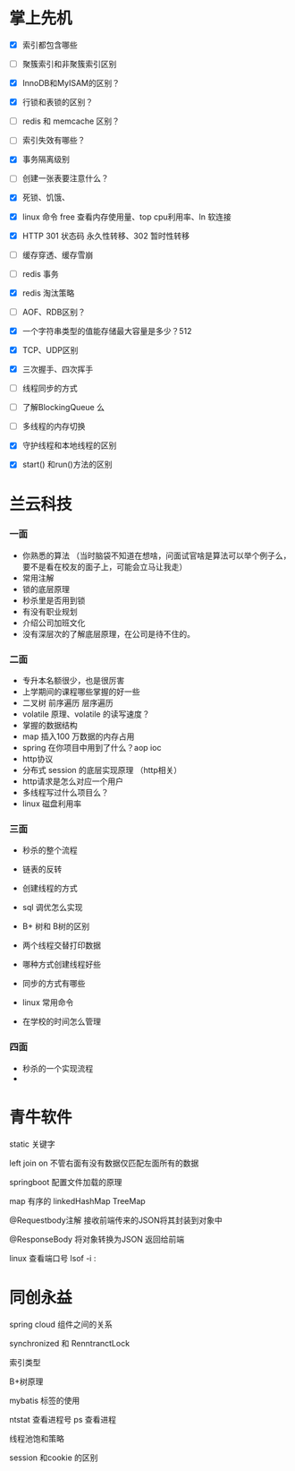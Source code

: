 # 掌上先机

- [x] 索引都包含哪些
- [ ] 聚簇索引和非聚簇索引区别
- [x] InnoDB和MyISAM的区别？
- [x] 行锁和表锁的区别？
- [ ] redis 和 memcache 区别？
- [ ] 索引失效有哪些？
- [x] 事务隔离级别
- [ ] 创建一张表要注意什么？
- [x] 死锁、饥饿、
- [x] linux 命令 free 查看内存使用量、top cpu利用率、ln 软连接
- [x] HTTP 301 状态码 永久性转移、302 暂时性转移
- [ ] 缓存穿透、缓存雪崩
- [ ] redis 事务
- [x] redis 淘汰策略
- [ ] AOF、RDB区别？
- [x] 一个字符串类型的值能存储最大容量是多少？512
- [x] TCP、UDP区别
- [x] 三次握手、四次挥手
- [ ] 线程同步的方式
- [ ] 了解BlockingQueue 么
- [ ] 多线程的内存切换
- [x] 守护线程和本地线程的区别
- [x] start() 和run()方法的区别



# 兰云科技

### 一面

- 你熟悉的算法 （当时脑袋不知道在想啥，问面试官啥是算法可以举个例子么，要不是看在校友的面子上，可能会立马让我走）
- 常用注解
- 锁的底层原理
- 秒杀里是否用到锁
- 有没有职业规划
- 介绍公司加班文化
- 没有深层次的了解底层原理，在公司是待不住的。

### 二面

- 专升本名额很少，也是很厉害
- 上学期间的课程哪些掌握的好一些
- 二叉树 前序遍历 层序遍历
- volatile 原理、volatile 的读写速度？
- 掌握的数据结构
- map 插入100 万数据的内存占用
- spring 在你项目中用到了什么？aop ioc
- http协议
- 分布式 session 的底层实现原理 （http相关）
- http请求是怎么对应一个用户
- 多线程写过什么项目么？
- linux 磁盘利用率

### 三面

- 秒杀的整个流程

- 链表的反转
- 创建线程的方式
- sql 调优怎么实现
- B+ 树和 B树的区别
- 两个线程交替打印数据
- 哪种方式创建线程好些
- 同步的方式有哪些
- linux 常用命令
- 在学校的时间怎么管理

### 四面

- 秒杀的一个实现流程
- 

# 青牛软件

static 关键字

left join on 不管右面有没有数据仅匹配左面所有的数据

springboot 配置文件加载的原理

map 有序的 linkedHashMap TreeMap

@Requestbody注解 接收前端传来的JSON将其封装到对象中

@ResponseBody 将对象转换为JSON 返回给前端

linux 查看端口号 lsof -i :

# 同创永益

spring cloud 组件之间的关系

synchronized 和 RenntranctLock

索引类型

B+树原理

mybatis 标签的使用

ntstat 查看进程号 ps 查看进程

线程池饱和策略

session 和cookie 的区别
